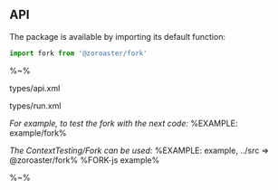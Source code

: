 ## API

The package is available by importing its default function:

```js
import fork from '@zoroaster/fork'
```

%~%

<typedef name="fork">types/api.xml</typedef>

<typedef>types/run.xml</typedef>

_For example, to test the fork with the next code:_
%EXAMPLE: example/fork%

_The ContextTesting/Fork can be used:_
%EXAMPLE: example, ../src => @zoroaster/fork%
%FORK-js example%

%~%